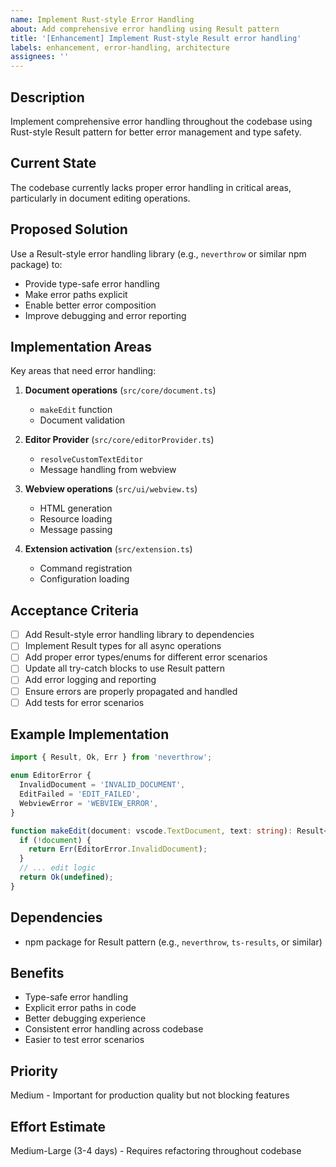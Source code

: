```yaml
---
name: Implement Rust-style Error Handling
about: Add comprehensive error handling using Result pattern
title: '[Enhancement] Implement Rust-style Result error handling'
labels: enhancement, error-handling, architecture
assignees: ''
---
```


## Description
Implement comprehensive error handling throughout the codebase using Rust-style Result pattern for better error management and type safety.

## Current State
The codebase currently lacks proper error handling in critical areas, particularly in document editing operations.

## Proposed Solution
Use a Result-style error handling library (e.g., `neverthrow` or similar npm package) to:
- Provide type-safe error handling
- Make error paths explicit
- Enable better error composition
- Improve debugging and error reporting

## Implementation Areas
Key areas that need error handling:
1. **Document operations** (`src/core/document.ts`)
   - `makeEdit` function
   - Document validation
   
2. **Editor Provider** (`src/core/editorProvider.ts`)
   - `resolveCustomTextEditor`
   - Message handling from webview
   
3. **Webview operations** (`src/ui/webview.ts`)
   - HTML generation
   - Resource loading
   - Message passing

4. **Extension activation** (`src/extension.ts`)
   - Command registration
   - Configuration loading

## Acceptance Criteria
- [ ] Add Result-style error handling library to dependencies
- [ ] Implement Result types for all async operations
- [ ] Add proper error types/enums for different error scenarios
- [ ] Update all try-catch blocks to use Result pattern
- [ ] Add error logging and reporting
- [ ] Ensure errors are properly propagated and handled
- [ ] Add tests for error scenarios

## Example Implementation
```typescript
import { Result, Ok, Err } from 'neverthrow';

enum EditorError {
  InvalidDocument = 'INVALID_DOCUMENT',
  EditFailed = 'EDIT_FAILED',
  WebviewError = 'WEBVIEW_ERROR',
}

function makeEdit(document: vscode.TextDocument, text: string): Result<void, EditorError> {
  if (!document) {
    return Err(EditorError.InvalidDocument);
  }
  // ... edit logic
  return Ok(undefined);
}
```

## Dependencies
- npm package for Result pattern (e.g., `neverthrow`, `ts-results`, or similar)

## Benefits
- Type-safe error handling
- Explicit error paths in code
- Better debugging experience
- Consistent error handling across codebase
- Easier to test error scenarios

## Priority
Medium - Important for production quality but not blocking features

## Effort Estimate
Medium-Large (3-4 days) - Requires refactoring throughout codebase